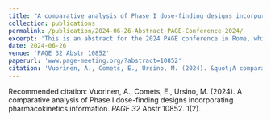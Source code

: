 ```yaml
---
title: "A comparative analysis of Phase I dose-finding designs incorporating pharmacokinetics information"
collection: publications
permalink: /publication/2024-06-26-Abstract-PAGE-Conference-2024/
excerpt: 'This is an abstract for the 2024 PAGE conference in Rome, which led to the production of a poster at the end.'
date: 2024-06-26
venue: 'PAGE 32 Abstr 10852'
paperurl: 'www.page-meeting.org/?abstract=10852'
citation: 'Vuorinen, A., Comets, E., Ursino, M. (2024). &quot;A comparative analysis of Phase I dose-finding designs incorporating pharmacokinetics information.&quot; <i>PAGE 32</i> Abstr 10852. 1(2).'
---
```

Recommended citation: Vuorinen, A., Comets, E., Ursino, M. (2024). A comparative analysis of Phase I dose-finding designs incorporating pharmacokinetics information. <i>PAGE 32</i> Abstr 10852. 1(2).
